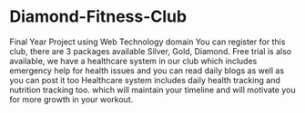 # Diamond-Fitness-Club
Final Year Project using Web Technology domain
You can register for this club, there are 3 packages available Silver, Gold, Diamond.
Free trial is also available, we have a healthcare system in our club which includes emergency help for health issues and you can read daily blogs as well as you can post it too
Healthcare system includes daily health tracking and nutrition tracking too. which will maintain your timeline and will motivate you for more growth in your workout.
